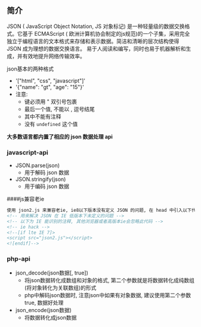 ## 简介

JSON ( JavaScript Object Notation, JS 对象标记) 是一种轻量级的数据交换格式。它基于 ECMAScript ( 欧洲计算机协会制定的js规范)的一个子集，采用完全独立于编程语言的文本格式来存储和表示数据。简洁和清晰的层次结构使得 JSON 成为理想的数据交换语言。 易于人阅读和编写，同时也易于机器解析和生成，并有效地提升网络传输效率。

json基本的两种格式

- '["html", "css", "javascript"]'
- '{"name": "gt", "age": "15"}'
- 注意:
  - 键必须用 " 双引号包裹
  - 最后一个值, 不能以 , 逗号结尾
  - 其中不能有注释
  - 没有 `undefined` 这个值

**大多数语言都内置了相应的 json 数据处理 api**

### javascript-api

+ JSON.parse(json)
  + 用于解码 json 数据
+ JSON.stringify(json)
  + 用于编码 json 数据

####js兼容老ie

```html
使用 json2.js 来兼容老ie, ie8以下版本没有定义 JSON 的问题, 在 head 中引入以下代码即可
<!-- 用来解决 JSON 在 IE 低版本下未定义的问题 -->
<!-- 以下为 IE 能识别的注释, 其他浏览器或者高版本ie会忽略此代码 -->
<!-- ie hack -->
<!--[if lte IE 7]>
<script src="json2.js"></script>
<![endif]-->
```

### php-api

- json_decode(json数据[, true])    
  - 将json数据转化成数组和对象的格式, 第二个参数就是将数据转化成纯数组(将对象转化为关联数组)的形式
  - php中解码json数据时, 注意json中如果有对象数据, 建议使用第二个参数 true, 数据好处理
- json_encode(json数据)
  - 将数据转化成json数据

